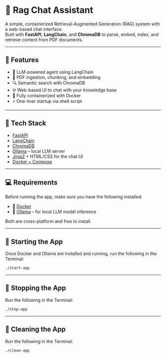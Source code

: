 # 🧠 Rag Chat Assistant

A simple, containerized Retrieval-Augmented Generation (RAG) system with a web-based chat interface.  
Built with **FastAPI**, **LangChain**, and **ChromaDB** to parse, embed, index, and retrieve content from PDF documents.

---

## 🚀 Features

- 🧠 LLM-powered agent using LangChain
- 📄 PDF ingestion, chunking, and embedding
- 🔍 Semantic search with ChromaDB
- 🌐 Web-based UI to chat with your knowledge base
- 🐳 Fully containerized with Docker
- ⚡️ One-liner startup via shell script

---

## 🧱 Tech Stack

- [FastAPI](https://fastapi.tiangolo.com/)
- [LangChain](https://www.langchain.com/)
- [ChromaDB](https://www.trychroma.com/)
- [Ollama](https://ollama.com/) – local LLM server
- [Jinja2](https://jinja.palletsprojects.com/) + HTML/CSS for the chat UI
- [Docker + Compose](https://docs.docker.com/compose/)

---

## 💻 Requirements

Before running the app, make sure you have the following installed:

- 🐳 [Docker](https://www.docker.com/products/docker-desktop)
- 🦙 [Ollama](https://ollama.com/download) – for local LLM model inference

Both are cross-platform and free to install.

---

## 🚀 Starting the App

Once Docker and Ollama are installed and running, run the following in the Terminal:

```bash
./start-app
```

---

## 🛑 Stopping the App

Run the following in the Terminal:

```bash
./stop-app
```

---

## 🧹 Cleaning the App

Run the following in the Terminal:

```bash
./clean-app
```
